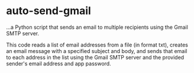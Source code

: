 # auto-send-gmail
...a Python script that sends an email to multiple recipients using the Gmail SMTP server.

This code reads a list of email addresses from a file (in format txt), creates an email message with a specified subject and body, and sends that email to each address in the list using the Gmail SMTP server and the provided sender's email address and app password.
